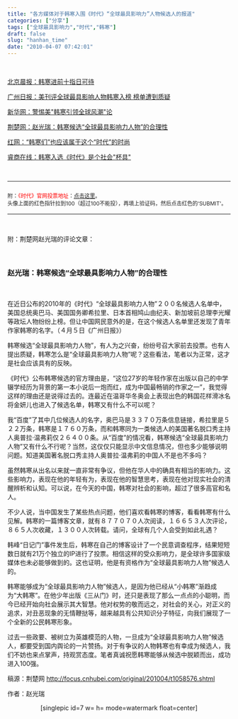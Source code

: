 ```yaml
---
title: "各方媒体对于韩寒入围《时代》“全球最具影响力”人物候选人的报道"
categories: ["分享"]
tags: ["全球最具影响力","时代","韩寒"]
draft: false
slug: "hanhan_time"
date: "2010-04-07 07:42:01"
---
```


<p><br class="spacer_"></p>

<p><a href="http://www.morningpost.com.cn/wenti/wyxw/2010-04-05/46737.shtml" target="_blank">北京晨报：韩寒进前十指日可待</a></p>

<p><a href="http://http://news.sohu.com/20100405/n271315907.shtml" target="_blank">广州日报：美刊评全球最具影响人物韩寒入榜 榜单遭到质疑</a></p>

<p><a href="http://ent.ce.cn/main/ywq/pl/201004/05/t20100405_21232022.shtml " target="_blank">新华网：警惕美"韩寒引领全球风潮"论</a></p>

<p><a href="http://http://focus.cnhubei.com/original/201004/t1058576.shtml" target="_blank">荆楚网：赵光瑞：韩寒候选“全球最具影响力人物”的合理性</a></p>

<p><a href="http://hlj.rednet.cn/c/2010/04/06/1934708.htm" target="_blank">红网：“韩寒们”也应该属于这个“时代”的时尚</a></p>

<p><a href="http://http://new.spn.com.cn/1/344265.shtml" target="_blank">睿商在线：韩寒入选《时代》是个社会"杯具"</a></p>

<p></p>

<p><br class="spacer_"></p>

<hr>
<h3 style="color: blue;"><span style="font-weight: normal; font-size: 12px; color: #222222;">附：<span style="color: #f00;">《时代》官网投票地址</span>：<span style="color: #f00;"><a href="http://www.time.com/time/specials/packages/article/0,28804,1972075_1972078_1972568,00.html" target="_blank">点击这里</a></span>。<br>
 头像上面的红色指针拉到100（超过100不能投），再填上验证码，然后点击红色的‘SUBMIT'。</span></h3>
<hr>

<p><br class="spacer_"></p>

<p>附：荆楚网赵光瑞的评论文章：</p>

<p><br class="spacer_"></p>

<h3>赵光瑞：韩寒候选“全球最具影响力人物”的合理性</h3>

<p><br class="spacer_"></p>

<p>在近日公布的2010年的《时代》“全球最具影响力人物”２００名候选人名单中，美国总统奥巴马、美国国务卿希拉里、日本首相鸠山由纪夫、新加坡前总理李光耀等政坛人物纷纷上榜。但让中国网民意外的是，在这个候选人名单里还发现了青年作家韩寒的名字。（４月５日《广州日报》）</p>

<p>韩寒候选“全球最具影响力人物”，有人为之兴奋，纷纷号召大家前去投票。也有人提出质疑，韩寒怎么是“全球最具影响力人物”呢？这些看法，笔者以为正常，这才是社会应该具有的反映。</p>

<p>《时代》公布韩寒候选的官方理由是，“这位27岁的年轻作家在出版以自己的中学辍学经历为背景的第一本小说后一炮而红，成为中国最畅销的作家之一”，我觉得这样的理由还是说得过去的。连最近在温哥华冬奥会上表现出色的韩国花样滑冰名将金妍儿也进入了候选名单，韩寒又有什么不可以呢？</p>

<p>我“百度”了其中几位候选人的名字，奥巴马是３３７０万条信息链接，希拉里是５２２万条，韩寒是１７６０万条，而和韩寒同为一类候选人的美国著名脱口秀主持人奥普拉·温弗莉仅２６４００条。从“百度”的情况看，韩寒候选“全球最具影响力人物”又有什么不行呢？当然，这仅仅只能显示中文信息情况，但也多少能够说明问题。知道美国著名脱口秀主持人奥普拉·温弗莉的中国人不是也不多吗？</p>

<p>虽然韩寒从出名以来就一直非常有争议，但他在华人中的确具有相当的影响力。这些影响力，表现在他的年轻有为，表现在他的智慧思考，表现在他对现实社会的清醒辨析和认知。可以说，在今天的中国，韩寒对社会的影响，超过了很多高官和名人。</p>

<p>不少人说，当中国发生了某些热点问题，他们喜欢看韩寒的博客，看看韩寒有什么见解。韩寒的一篇博客文章，就有８７７０７０人次阅读，１６６５３人次评论，８６５人次收藏，１３００人次转载。请问，全球有几个人会受到如此礼遇？</p>

<p>韩峰“日记门”事件发生后，韩寒在自己的博客设计了一个民意调查程序，结果短短数日就有21万个独立的IP进行了投票。相信这样的受众影响力，是全球许多国家级媒体也未必能够做到的。这也证明，他是有资格作为“全球最具影响力人物”候选人的。</p>

<p>韩寒能够成为“全球最具影响力人物”候选人，是因为他已经从“小韩寒”渐趋成为“大韩寒”。在他少年出版《三从门》时，还只是表现了那么一点点的小聪明，而今已经开始向社会展示其大智慧。他对权势的敬而远之，对社会的关心，对正义的追求，对丑恶现象的无情鞭挞等，越来越具有公共知识分子特征，向我们展现了一个全新的公民韩寒形象。</p>

<p>过去一些政要、被树立为英雄模范的人物，一旦成为“全球最具影响力人物”候选人，都要受到国内舆论的一片赞扬。对于有争议的人物韩寒也有幸成为候选人，我们不妨也来点掌声，持观赏态度。笔者真诚祝愿韩寒能够从候选中脱颖而出，成功进入100强。</p>

<p>稿源：荆楚网 <a href="http://focus.cnhubei.com/original/201004/t1058576.shtml" target="_blank">http://focus.cnhubei.com/original/201004/t1058576.shtml</a></p>

<p>作者：赵光瑞</p>

<p style="text-align: center;">[singlepic id=7 w= h= mode=watermark float=center]</p>
